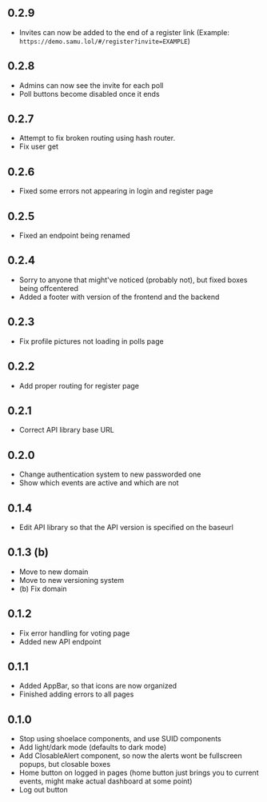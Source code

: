 ## 0.2.9

- Invites can now be added to the end of a register link (Example: `https://demo.samu.lol/#/register?invite=EXAMPLE`)

## 0.2.8

- Admins can now see the invite for each poll
- Poll buttons become disabled once it ends

## 0.2.7

- Attempt to fix broken routing using hash router.
- Fix user get

## 0.2.6

- Fixed some errors not appearing in login and register page

## 0.2.5

- Fixed an endpoint being renamed

## 0.2.4

- Sorry to anyone that might've noticed (probably not), but fixed boxes being offcentered
- Added a footer with version of the frontend and the backend

## 0.2.3

- Fix profile pictures not loading in polls page

## 0.2.2

- Add proper routing for register page

## 0.2.1

- Correct API library base URL

## 0.2.0

- Change authentication system to new passworded one
- Show which events are active and which are not

## 0.1.4

- Edit API library so that the API version is specified on the baseurl

## 0.1.3 (b)

- Move to new domain
- Move to new versioning system
- (b) Fix domain

## 0.1.2

- Fix error handling for voting page
- Added new API endpoint

## 0.1.1

- Added AppBar, so that icons are now organized
- Finished adding errors to all pages

## 0.1.0

- Stop using shoelace components, and use SUID components
- Add light/dark mode (defaults to dark mode)
- Add ClosableAlert component, so now the alerts wont be fullscreen popups, but closable boxes
- Home button on logged in pages (home button just brings you to current events, might make actual dashboard at some point)
- Log out button
